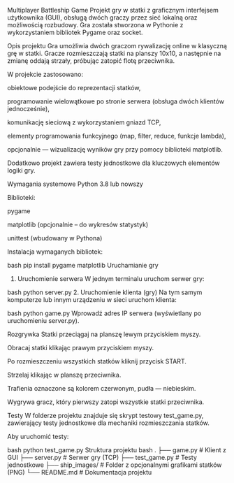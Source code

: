 Multiplayer Battleship Game
Projekt gry w statki z graficznym interfejsem użytkownika (GUI), obsługą dwóch graczy przez sieć lokalną oraz możliwością rozbudowy. Gra została stworzona w Pythonie z wykorzystaniem bibliotek Pygame oraz socket.

Opis projektu
Gra umożliwia dwóch graczom rywalizację online w klasyczną grę w statki. Gracze rozmieszczają statki na planszy 10x10, a następnie na zmianę oddają strzały, próbując zatopić flotę przeciwnika.

W projekcie zastosowano:

obiektowe podejście do reprezentacji statków,

programowanie wielowątkowe po stronie serwera (obsługa dwóch klientów jednocześnie),

komunikację sieciową z wykorzystaniem gniazd TCP,

elementy programowania funkcyjnego (map, filter, reduce, funkcje lambda),

opcjonalnie — wizualizację wyników gry przy pomocy biblioteki matplotlib.

Dodatkowo projekt zawiera testy jednostkowe dla kluczowych elementów logiki gry.

Wymagania systemowe
Python 3.8 lub nowszy

Biblioteki:

pygame

matplotlib (opcjonalnie – do wykresów statystyk)

unittest (wbudowany w Pythona)

Instalacja wymaganych bibliotek:

bash
pip install pygame matplotlib
Uruchamianie gry
1. Uruchomienie serwera
W jednym terminalu uruchom serwer gry:

bash
python server.py
2. Uruchomienie klienta (gry)
Na tym samym komputerze lub innym urządzeniu w sieci uruchom klienta:

bash
python game.py
Wprowadź adres IP serwera (wyświetlany po uruchomieniu server.py).

Rozgrywka
Statki przeciągaj na planszę lewym przyciskiem myszy.

Obracaj statki klikając prawym przyciskiem myszy.

Po rozmieszczeniu wszystkich statków kliknij przycisk START.

Strzelaj klikając w planszę przeciwnika.

Trafienia oznaczone są kolorem czerwonym, pudła — niebieskim.

Wygrywa gracz, który pierwszy zatopi wszystkie statki przeciwnika.

Testy
W folderze projektu znajduje się skrypt testowy test_game.py, zawierający testy jednostkowe dla mechaniki rozmieszczania statków.

Aby uruchomić testy:

bash
python test_game.py
Struktura projektu
bash
.
├── game.py         # Klient z GUI
├── server.py       # Serwer gry (TCP)
├── test_game.py    # Testy jednostkowe
├── ship_images/    # Folder z opcjonalnymi grafikami statków (PNG)
└── README.md       # Dokumentacja projektu
